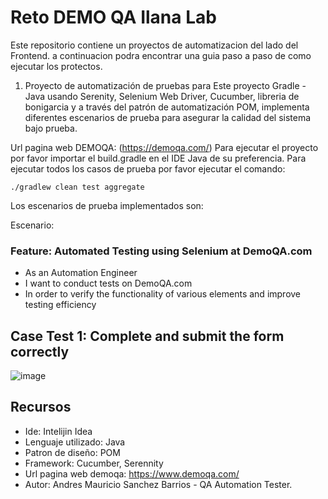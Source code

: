 # Reto DEMO QA Ilana Lab

Este repositorio contiene un proyectos de automatizacion del lado del Frontend. a continuacion podra encontrar una guia paso a paso de como ejecutar los protectos.

1. Proyecto de automatización de pruebas para <DemoQA>
Este proyecto Gradle - Java usando Serenity, Selenium Web Driver, Cucumber, libreria de bonigarcia y a través del patrón de automatización POM, implementa diferentes escenarios de prueba para asegurar la calidad del sistema bajo prueba.

Url pagina web DEMOQA:
(https://demoqa.com/)
Para ejecutar el proyecto por favor importar el build.gradle en el IDE Java de su preferencia. Para ejecutar todos los casos de prueba por favor ejecutar el comando:
```
./gradlew clean test aggregate
```
Los escenarios de prueba implementados son:

Escenario:

### Feature: Automated Testing using Selenium at DemoQA.com
  - As an Automation Engineer
  - I want to conduct tests on DemoQA.com
  - In order to verify the functionality of various elements and improve testing efficiency


## Case Test 1: Complete and submit the form correctly
![image](https://github.com/Andresmaus/RetoWebIlanaLab/assets/12958651/9ca18476-43da-4252-9681-94d1bfafcecd)




## Recursos
- Ide: Intelijin Idea
- Lenguaje utilizado: Java
- Patron de diseño: POM
- Framework: Cucumber, Serennity
- Url pagina web demoqa: https://www.demoqa.com/
- Autor: Andres Mauricio Sanchez Barrios - QA Automation Tester.
